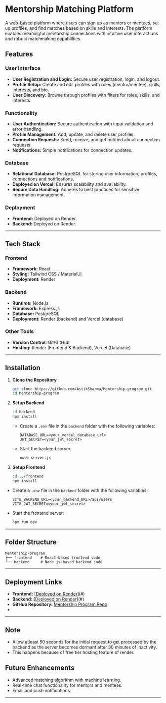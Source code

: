 # Mentorship Matching Platform

A web-based platform where users can sign up as mentors or mentees, set up profiles, and find matches based on skills and interests. The platform enables meaningful mentorship connections with intuitive user interactions and robust matchmaking capabilities.

## Features

### User Interface
- **User Registration and Login:** Secure user registration, login, and logout.
- **Profile Setup:** Create and edit profiles with roles (mentor/mentee), skills, interests, and bio.
- **User Discovery:** Browse through profiles with filters for roles, skills, and interests.

### Functionality
- **User Authentication:** Secure authentication with input validation and error handling.
- **Profile Management:** Add, update, and delete user profiles.
- **Connection Requests:** Send, receive, and get notified about connection requests.
- **Notifications:** Simple notifications for connection updates.

### Database
- **Relational Database:** PostgreSQL for storing user information, profiles, connections and notifications.
- **Deployed on Vercel:** Ensures scalability and availability.
- **Secure Data Handling:** Adheres to best practices for sensitive information management.

### Deployment
- **Frontend:** Deployed on Render.
- **Backend:** Deployed on Render.

---

## Tech Stack

### Frontend
- **Framework:** React
- **Styling:** Tailwind CSS / MaterialUI
- **Deployment:** Render

### Backend
- **Runtime:** Node.js
- **Framework:** Express.js
- **Database:** PostgreSQL
- **Deployment:** Render (backend) and Vercel (database)

### Other Tools
- **Version Control:** Git/GitHub
- **Hosting:** Render (Frontend & Backend), Vercel (Database)

---

## Installation

1. **Clone the Repository**
   ```bash
   git clone https://github.com/AstikSharma/Mentorship-program.git
   cd Mentorship-program
   ```

2. **Setup Backend**
   ```bash
   cd backend
   npm install
   ```

   - Create a `.env` file in the `backend` folder with the following variables:
     ```env
     DATABASE_URL=<your_vercel_database_url>
     JWT_SECRET=<your_jwt_secret>
     ```

   - Start the backend server:
     ```bash
     node server.js
     ```

3. **Setup Frontend**
   ```bash
   cd ../frontend
   npm install
   ```

  - Create a `.env` file in the `backend` folder with the following variables:
     ```env
     VITE_BACKEND_URL=<your_backend_URL>/api/users
     VITE_JWT_SECRET=<your_jwt_secret>  
     ```

   - Start the frontend server:
     ```bash
     npm run dev
     ```

---

## Folder Structure

```plaintext
Mentorship-program
├── frontend    # React-based frontend code
└── backend     # Node.js-based backend code
```

---


## Deployment Links

- **Frontend:** [[Deployed on Render](https://mentorship-program-1.onrender.com/)](#)
- **Backend:** [[Deployed on Render](https://mentorship-program-av9z.onrender.com/)](#)
- **GitHub Repository:** [Mentorship Program Repo](https://github.com/AstikSharma/Mentorship-program)
-  
---

## Note
- Allow atleast 50 seconds for the initial request to get processed by the backend as the server becomes dormant after 30 minutes of inactivity.
- This happens because of free tier hosting feature of render.
   
## Future Enhancements
- Advanced matching algorithm with machine learning.
- Real-time chat functionality for mentors and mentees.
- Email and push notifications.

---

